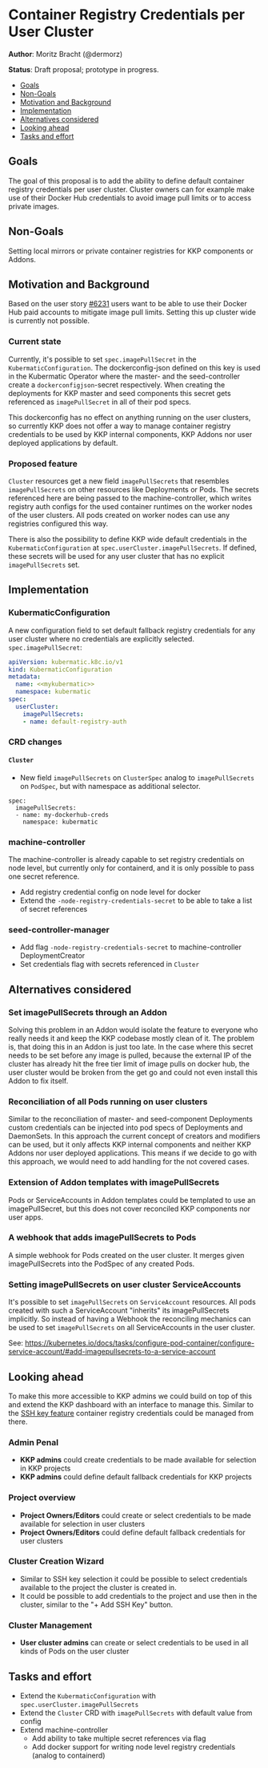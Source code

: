 # Container Registry Credentials per User Cluster

**Author**: Moritz Bracht (@dermorz)

**Status**: Draft proposal; prototype in progress.


* [Goals](#goals)
* [Non-Goals](#non-goals)
* [Motivation and Background](#motivation-and-background)
* [Implementation](#implementation)
* [Alternatives considered](#alternatives-considered)
* [Looking ahead](#looking-ahead)
* [Tasks and effort](#tasks-and-effort)

## Goals

The goal of this proposal is to add the ability to define default container registry credentials per
user cluster. Cluster owners can for example make use of their Docker Hub credentials to avoid image
pull limits or to access private images.

## Non-Goals

Setting local mirrors or private container registries for KKP components or Addons.

## Motivation and Background

Based on the user story [#6231][] users want to be able to use their Docker Hub paid accounts to
mitigate image pull limits. Setting this up cluster wide is currently not possible.

### Current state

Currently, it's possible to set `spec.imagePullSecret` in the `KubermaticConfiguration`. The
dockerconfig-json defined on this key is used in the Kubermatic Operator where the master- and the
seed-controller create a `dockerconfigjson`-secret respectively. When creating the deployments for
KKP master and seed components this secret gets referenced as `imagePullSecret` in all of their
pod specs.

This dockerconfig has no effect on anything running on the user clusters, so currently KKP does not
offer a way to manage container registry credentials to be used by KKP internal components, KKP
Addons nor user deployed applications by default.

### Proposed feature

`Cluster` resources get a new field `imagePullSecrets` that resembles `imagePullSecrets` on other
resources like Deployments or Pods. The secrets referenced here are being passed to the
machine-controller, which writes registry auth configs for the used container runtimes on the worker
nodes of the user clusters. All pods created on worker nodes can use any registries configured this
way.

There is also the possibility to define KKP wide default credentials in the
`KubermaticConfiguration` at `spec.userCluster.imagePullSecrets`. If defined, these secrets will be
used for any user cluster that has no explicit `imagePullSecrets` set.

## Implementation

### KubermaticConfiguration

A new configuration field to set default fallback registry credentials for any user cluster where no
credentials are explicitly selected. `spec.imagePullSecret`:

```yaml
apiVersion: kubermatic.k8c.io/v1
kind: KubermaticConfiguration
metadata:
  name: <<mykubermatic>>
  namespace: kubermatic
spec:
  userCluster:
    imagePullSecrets:
    - name: default-registry-auth
```

### CRD changes

#### `Cluster`

* New field `imagePullSecrets` on `ClusterSpec` analog to `imagePullSecrets` on `PodSpec`, but with
namespace as additional selector.

```
spec:
  imagePullSecrets:
  - name: my-dockerhub-creds
    namespace: kubermatic
```

### machine-controller

The machine-controller is already capable to set registry credentials on node level, but currently
only for containerd, and it is only possible to pass one secret reference.

* Add registry credential config on node level for docker
* Extend the `-node-registry-credentials-secret` to be able to take a list of secret references

### seed-controller-manager

* Add flag `-node-registry-credentials-secret` to machine-controller DeploymentCreator
* Set credentials flag with secrets referenced in `Cluster`

## Alternatives considered

### Set imagePullSecrets through an Addon

Solving this problem in an Addon would isolate the feature to everyone who really needs it and keep
the KKP codebase mostly clean of it. The problem is, that doing this in an Addon is just too late.
In the case where this secret needs to be set before any image is pulled, because the external IP of
the cluster has already hit the free tier limit of image pulls on docker hub, the user cluster would
be broken from the get go and could not even install this Addon to fix itself.

### Reconciliation of all Pods running on user clusters

Similar to the reconciliation of master- and seed-component Deployments custom credentials can be
injected into pod specs of Deployments and DaemonSets. In this approach the current concept of
creators and modifiers can be used, but it only affects KKP internal components and neither KKP
Addons nor user deployed applications. This means if we decide to go with this approach, we would
need to add handling for the not covered cases.

### Extension of Addon templates with imagePullSecrets

Pods or ServiceAccounts in Addon templates could be templated to use an imagePullSecret, but this
does not cover reconciled KKP components nor user apps.

### A webhook that adds imagePullSecrets to Pods

A simple webhook for Pods created on the user cluster. It merges given imagePullSecrets into the
PodSpec of any created Pods.

### Setting imagePullSecrets on user cluster ServiceAccounts

It's possible to set `imagePullSecrets` on `ServiceAccount` resources. All pods created with such a
ServiceAccount "inherits" its imagePullSecrets implicitly. So instead of having a Webhook the
reconciling mechanics can be used to set `imagePullSecrets` on all ServiceAccounts in the user
cluster.

See:
https://kubernetes.io/docs/tasks/configure-pod-container/configure-service-account/#add-imagepullsecrets-to-a-service-account

## Looking ahead

To make this more accessible to KKP admins we could build on top of this and extend the KKP dashboard
with an interface to manage this. Similar to the [SSH key feature][ssh key agent] container registry
credentials could be managed from there.

### Admin Penal

* **KKP admins** could create credentials to be made available for selection in KKP projects
* **KKP admins** could define default fallback credentials for KKP projects

### Project overview

* **Project Owners/Editors** could create or select credentials to be made available for selection
in user clusters
* **Project Owners/Editors** could define default fallback credentials for user clusters

### Cluster Creation Wizard

* Similar to SSH key selection it could be possible to select credentials available to the project
the cluster is created in.
* It could be possible to add credentials to the project and use then in the cluster, similar to the
"+ Add SSH Key" button.

### Cluster Management

* **User cluster admins** can create or select credentials to be used in all kinds of Pods on the
user cluster

## Tasks and effort

* Extend the `KubermaticConfiguration` with `spec.userCluster.imagePullSecrets`
* Extend the `Cluster` CRD with `imagePullSecrets` with default value from config
* Extend machine-controller
  * Add ability to take multiple secret references via flag
  * Add docker support for writing node level registry credentials (analog to containerd)

[#6231]: https://github.com/kubermatic/kubermatic/issues/6231
[ssh key agent]: https://docs.kubermatic.com/kubermatic/master/tutorials_howtos/administration/user_settings/user_ssh_key_agent/

